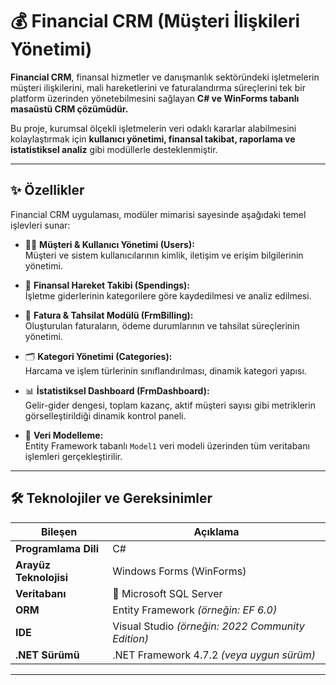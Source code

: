 # 💰 Financial CRM (Müşteri İlişkileri Yönetimi)

**Financial CRM**, finansal hizmetler ve danışmanlık sektöründeki işletmelerin müşteri ilişkilerini, mali hareketlerini ve faturalandırma süreçlerini tek bir platform üzerinden yönetebilmesini sağlayan **C# ve WinForms tabanlı masaüstü CRM çözümüdür.**

Bu proje, kurumsal ölçekli işletmelerin veri odaklı kararlar alabilmesini kolaylaştırmak için **kullanıcı yönetimi, finansal takibat, raporlama ve istatistiksel analiz** gibi modüllerle desteklenmiştir.

---

## ✨ Özellikler

Financial CRM uygulaması, modüler mimarisi sayesinde aşağıdaki temel işlevleri sunar:

- 🧍‍♀️ **Müşteri & Kullanıcı Yönetimi (Users):**  
  Müşteri ve sistem kullanıcılarının kimlik, iletişim ve erişim bilgilerinin yönetimi.

- 💸 **Finansal Hareket Takibi (Spendings):**  
  İşletme giderlerinin kategorilere göre kaydedilmesi ve analiz edilmesi.

- 🧾 **Fatura & Tahsilat Modülü (FrmBilling):**  
  Oluşturulan faturaların, ödeme durumlarının ve tahsilat süreçlerinin yönetimi.

- 🗂️ **Kategori Yönetimi (Categories):**  
  Harcama ve işlem türlerinin sınıflandırılması, dinamik kategori yapısı.

- 📊 **İstatistiksel Dashboard (FrmDashboard):**  
  Gelir-gider dengesi, toplam kazanç, aktif müşteri sayısı gibi metriklerin görselleştirildiği dinamik kontrol paneli.

- 🧠 **Veri Modelleme:**  
  Entity Framework tabanlı `Model1` veri modeli üzerinden tüm veritabanı işlemleri gerçekleştirilir.

---

## 🛠️ Teknolojiler ve Gereksinimler

| Bileşen | Açıklama |
|----------|-----------|
| **Programlama Dili** | C# |
| **Arayüz Teknolojisi** | Windows Forms (WinForms) |
| **Veritabanı** | 💾 Microsoft SQL Server |
| **ORM** | Entity Framework *(örneğin: EF 6.0)* |
| **IDE** | Visual Studio *(örneğin: 2022 Community Edition)* |
| **.NET Sürümü** | .NET Framework 4.7.2 *(veya uygun sürüm)* |

---

